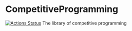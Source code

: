 # CompetitiveProgramming
[![Actions Status](https://github.com/kmyk/online-judge-verify-helper/workflows/verify/badge.svg)](https://github.com/null0124/CompetitiveProgramming)
The library of competitive programming
